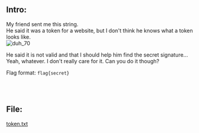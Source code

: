 ## Intro:
My friend sent me this string. <br>
He said it was a token for a website, but I don't think he knows what a token looks like. <br>
![duh_70](https://user-images.githubusercontent.com/93029180/208311619-398c13f9-12fd-4d2e-ad1a-75e88bb572b9.jpg)

He said it is not valid and that I should help him find the secret signature...<br>
Yeah, whatever. I don't really care for it. Can you do it though? <br>

Flag format: `flag{secret}`

<br><br>

## File:
[token.txt](https://github.com/ChronosPK/Sibiu_Academic_CTF/files/10254361/token.txt)
